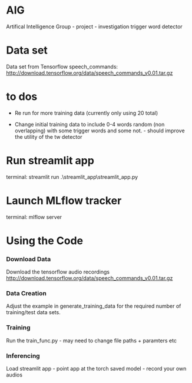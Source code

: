 # AIG
Artifical Intelligence Group - project - investigation trigger word detector 

# Data set
Data set from Tensorflow speech_commands:
http://download.tensorflow.org/data/speech_commands_v0.01.tar.gz

# to dos 

* Re run for more training data (currently only using 20 total)

* Change initial training data to include 0-4 words random (non overlapping) with some trigger words and some not.  - should improve the utility of the tw detector


# Run streamlit app
terminal:
streamlit run .\streamlit_app\streamlit_app.py

# Launch MLflow tracker
terminal:
mlflow server



#  Using the Code 

### Download Data
Download the tensorflow audio recordings http://download.tensorflow.org/data/speech_commands_v0.01.tar.gz


### Data Creation
Adjust the example in generate_training_data for the required number of training/test data sets.


### Training 
Run the train_func.py - may need to change file paths + paramters etc

### Inferencing
Load streamlit app - point app at the torch saved model - record your own audios
